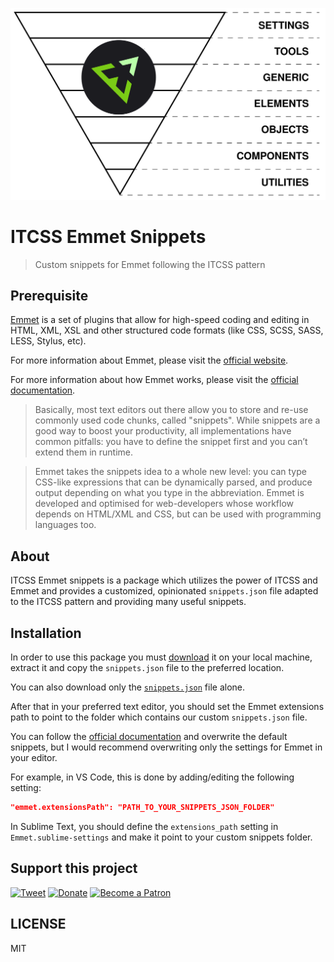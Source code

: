 ![Emmet ITCSS Logo](https://raw.githubusercontent.com/scriptex/itcss-emmet-snippets/master/assets/emmet-itcss.svg?sanitize=true)

# ITCSS Emmet Snippets

> Custom snippets for Emmet following the ITCSS pattern

## Prerequisite

[Emmet](https://en.m.wikipedia.org/wiki/Emmet_(software)) is a set of plugins that allow for high-speed coding and editing in HTML, XML, XSL and other structured code formats (like CSS, SCSS, SASS, LESS, Stylus, etc).

For more information about Emmet, please visit the [official website](https://emmet.io/).

For more information about how Emmet works, please visit the [official documentation](https://docs.emmet.io/).

> Basically, most text editors out there allow you to store and re-use commonly used code chunks, called "snippets". While snippets are a good way to boost your productivity, all implementations have common pitfalls: you have to define the snippet first and you can’t extend them in runtime.

> Emmet takes the snippets idea to a whole new level: you can type CSS-like expressions that can be dynamically parsed, and produce output depending on what you type in the abbreviation. Emmet is developed and optimised for web-developers whose workflow depends on HTML/XML and CSS, but can be used with programming languages too.

## About

ITCSS Emmet snippets is a package which utilizes the power of ITCSS and Emmet and provides a customized, opinionated `snippets.json` file adapted to the ITCSS pattern and providing many useful snippets.

## Installation

In order to use this package you must [download](https://github.com/scriptex/itcss-emmet-snippets/archive/master.zip) it on your local machine, extract it and copy the `snippets.json` file to the preferred location.

You can also download only the [`snippets.json`](https://raw.githubusercontent.com/scriptex/itcss-emmet-snippets/master/snippets.json?token=ABDD5E4J4AZPORLHG2OOA5K44ZWF6) file alone.

After that in your preferred text editor, you should set the Emmet extensions path to point to the folder which contains our custom `snippets.json` file.

You can follow the [official documentation](https://docs.emmet.io/customization/snippets/) and overwrite the default snippets, but I would recommend overwriting only the settings for Emmet in your editor.

For example, in VS Code, this is done by adding/editing the following setting:

```json
"emmet.extensionsPath": "PATH_TO_YOUR_SNIPPETS_JSON_FOLDER"
```

In Sublime Text, you should define the `extensions_path` setting in `Emmet.sublime-settings` and make it point to your custom snippets folder.

## Support this project

[![Tweet](https://img.shields.io/badge/Tweet-Share_this_repository-blue.svg?style=flat-square&logo=twitter&color=38A1F3)](https://twitter.com/intent/tweet?text=Checkout%20this%20awesome%20software%20project%3A&url=https%3A%2F%2Fgithub.com%2Fscriptex%2Fitcss-emmet-snippets&via=scriptexbg&hashtags=software%2Cgithub%2Ccode%2Cawesome)
[![Donate](https://img.shields.io/badge/Donate-Support_me_on_PayPal-blue.svg?style=flat-square&logo=paypal&color=222d65)](https://www.paypal.me/scriptex)
[![Become a Patron](https://img.shields.io/badge/Become_Patron-Support_me_on_Patreon-blue.svg?style=flat-square&logo=patreon&color=e64413)](https://www.patreon.com/atanas)

## LICENSE

MIT
